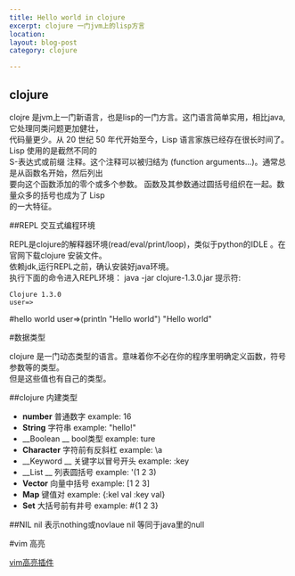 ```yaml
---
title: Hello world in clojure 
excerpt: clojure 一门jvm上的lisp方言
location:
layout: blog-post
category: clojure

---
```


## clojure 
clojre 是jvm上一门新语言，也是lisp的一门方言。这门语言简单实用，相比java,它处理同类问题更加健壮，     
代码量更少。从 20 世纪 50 年代开始至今，Lisp 语言家族已经存在很长时间了。Lisp 使用的是截然不同的   
S-表达式或前缀 注释。这个注释可以被归结为 (function arguments...)。通常总是从函数名开始，然后列出   
要向这个函数添加的零个或多个参数。 函数及其参数通过圆括号组织在一起。数量众多的括号也成为了 Lisp   
的一大特征。   

##REPL 交互式编程环境

REPL是clojure的解释器环境(read/eval/print/loop)，类似于python的IDLE 。在官网下载clojure 安装文件。     
依赖jdk,运行REPL之前，确认安装好java环境。       
执行下面的命令进入REPL环境：
	java -jar clojure-1.3.0.jar
提示符:

	Clojure 1.3.0
	user=>

#hello world 
	user=>(println "Hello world")
	"Hello world"

#数据类型

clojure 是一门动态类型的语言。意味着你不必在你的程序里明确定义函数，符号参数等的类型。   
但是这些值也有自己的类型。 

##clojure 内建类型

* __number__	  普通数字			example: 16
* __String__	  字符串			example: "hello!"
* __Boolean __	  bool类型			example: ture 
* __Character__	  字符前有反斜杠    example:  \a
* __Keyword __	  关键字以冒号开头  example: :key
* __List __		  列表圆括号        example: '(1 2 3)
* __Vector__	  向量中括号		example: \[1 2 3\]
* __Map__		  键值对			example: \{:kel val :key val\}
* __Set__		  大括号前有井号    example: #{1 2 3}

##NIL
nil 表示nothing或novlaue 
nil 等同于java里的null

#vim 高亮

[vim高亮插件](http://www.vim.org/scripts/script.php?script_id=2501)
